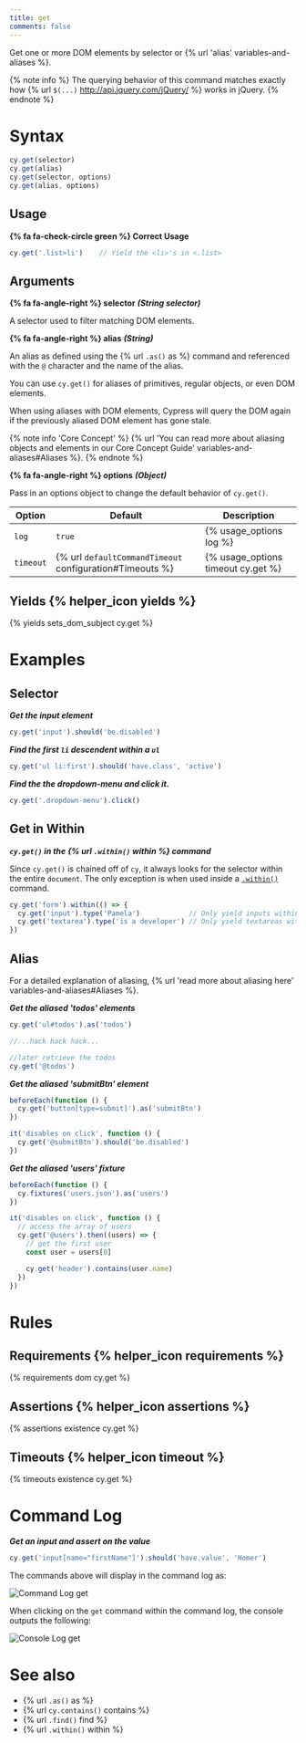 ```yaml
---
title: get
comments: false
---
```


Get one or more DOM elements by selector or {% url 'alias' variables-and-aliases %}.

{% note info %}
The querying behavior of this command matches exactly how {% url `$(...)` http://api.jquery.com/jQuery/ %} works in jQuery.
{% endnote %}

# Syntax

```javascript
cy.get(selector)
cy.get(alias)
cy.get(selector, options)
cy.get(alias, options)
```

## Usage

**{% fa fa-check-circle green %} Correct Usage**

```javascript
cy.get('.list>li')    // Yield the <li>'s in <.list>
```

## Arguments

**{% fa fa-angle-right %} selector** ***(String selector)***

A selector used to filter matching DOM elements.

**{% fa fa-angle-right %} alias** ***(String)***

An alias as defined using the {% url `.as()` as %} command and referenced with the `@` character and the name of the alias.

You can use `cy.get()` for aliases of primitives, regular objects, or even DOM elements.

When using aliases with DOM elements, Cypress will query the DOM again if the previously aliased DOM element has gone stale.

{% note info 'Core Concept' %}
{% url 'You can read more about aliasing objects and elements in our Core Concept Guide' variables-and-aliases#Aliases %}.
{% endnote %}

**{% fa fa-angle-right %} options** ***(Object)***

Pass in an options object to change the default behavior of `cy.get()`.

Option | Default | Description
--- | --- | ---
`log` | `true` | {% usage_options log %}
`timeout` | {% url `defaultCommandTimeout` configuration#Timeouts %} | {% usage_options timeout cy.get %}

## Yields {% helper_icon yields %}

{% yields sets_dom_subject cy.get %}

# Examples

## Selector

***Get the input element***

```javascript
cy.get('input').should('be.disabled')
```

***Find the first `li` descendent within a `ul`***

```javascript
cy.get('ul li:first').should('have.class', 'active')
```

***Find the the dropdown-menu and click it.***

```javascript
cy.get('.dropdown-menu').click()
```

## Get in Within

***`cy.get()` in the {% url `.within()` within %} command***

Since `cy.get()` is chained off of `cy`, it always looks for the selector within the entire `document`. The only exception is when used inside a [`.within()`]() command.

```javascript
cy.get('form').within(() => {
  cy.get('input').type('Pamela')            // Only yield inputs within form
  cy.get('textarea').type('is a developer') // Only yield textareas within form
})
```

## Alias

For a detailed explanation of aliasing, {% url 'read more about aliasing here' variables-and-aliases#Aliases %}.

***Get the aliased 'todos' elements***

```javascript
cy.get('ul#todos').as('todos')

//...hack hack hack...

//later retrieve the todos
cy.get('@todos')
```

***Get the aliased 'submitBtn' element***

```javascript
beforeEach(function () {
  cy.get('button[type=submit]').as('submitBtn')
})

it('disables on click', function () {
  cy.get('@submitBtn').should('be.disabled')
})
```

***Get the aliased 'users' fixture***

```javascript
beforeEach(function () {
  cy.fixtures('users.json').as('users')
})

it('disables on click', function () {
  // access the array of users
  cy.get('@users').then((users) => {
    // get the first user
    const user = users[0]

    cy.get('header').contains(user.name)
  })
})
```

# Rules

## Requirements {% helper_icon requirements %}

{% requirements dom cy.get %}

## Assertions {% helper_icon assertions %}

{% assertions existence cy.get %}

## Timeouts {% helper_icon timeout %}

{% timeouts existence cy.get %}

# Command Log

***Get an input and assert on the value***

```javascript
cy.get('input[name="firstName"]').should('have.value', 'Homer')
```

The commands above will display in the command log as:

![Command Log get](/img/api/get/get-element-and-make-an-assertion.png)

When clicking on the `get` command within the command log, the console outputs the following:

![Console Log get](/img/api/get/console-log-get-command-and-elements-found.png)

# See also

- {% url `.as()` as %}
- {% url `cy.contains()` contains %}
- {% url `.find()` find %}
- {% url `.within()` within %}
